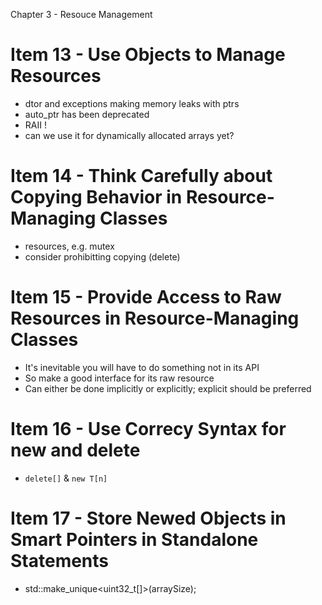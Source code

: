 Chapter 3 - Resouce Management

# Item 13 - Use Objects to Manage Resources
- dtor and exceptions making memory leaks with ptrs
- auto_ptr has been deprecated
- RAII !
- can we use it for dynamically allocated arrays yet?

# Item 14 - Think Carefully about Copying Behavior in Resource-Managing Classes
- resources, e.g. mutex
- consider prohibitting copying (delete)

# Item 15 - Provide Access to Raw Resources in Resource-Managing Classes
- It's inevitable you will have to do something not in its API
- So make a good interface for its raw resource
- Can either be done implicitly or explicitly; explicit should be preferred

# Item 16 - Use Correcy Syntax for new and delete
- `delete[]` & `new T[n]`

# Item 17 - Store Newed Objects in Smart Pointers in Standalone Statements
- std::make_unique<uint32_t[]>(arraySize);
